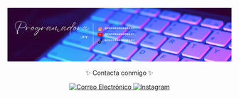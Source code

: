 ![Banner de LinkedIn](https://github.com/programadorapy/README/blob/main/Pink%20White%20Aesthetic%20Minimalist%20Linkedin%20Banner.png)

<p align="center">✨ Contacta conmigo ✨</p>

<p align="center">
  <a href="mailto:programadora.py@gmail.com">
    <img src="https://img.shields.io/badge/Gmail-D14836?style=for-the-badge&logo=gmail&logoColor=white" alt="Correo Electrónico">
  </a>
  <a href="https://www.instagram.com/programadora.py/">
    <img src="https://img.shields.io/badge/Instagram-E4405F?style=for-the-badge&logo=instagram&logoColor=white" alt="Instagram">
  </a>
</p>
